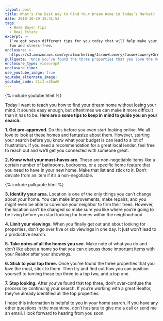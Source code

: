 ```yaml
---
layout: post
title: What’s the Best Way to Find Your Dream Home in Today’s Market?
date: 2018-10-29 19:41:53
tags:
  - Home Buyer Tips
  - Real Estate
excerpt: >-
  I’ve got seven different tips for you today that will help make your search
  fun and stress-free.
enclosure: >-
  https://s3.amazonaws.com/vyralmarketing/Jason+Lowery/Jason+Lowery+Group-+Whats+the+Best+Way+to+Find+Your+Dream+Home+in+Todays+Market%253F.mp4
pullquote: 'Once you’ve found the three properties that you love the most, stick to them.'
enclosure_type: video/mp4
enclosure_time:
use_youtube_image: true
youtube_alternate_image:
youtube_code: 51iI-xZ0wA0
---
```


{% include youtube.html %}

Today I want to teach you how to find your dream home without losing your mind. It sounds easy enough, but oftentimes we can make it more difficult than it has to be. **Here are a some tips to keep in mind to guide you on your search.**

**1. Get pre-approved.** Do this before you even start looking online. We all love to look at these homes and fantasize about them. However, starting your search before you know what your budget is can lead to a lot of frustration. If you need a recommendation for a great local lender, feel free to reach out and we’ll get you connected with someone great.

**2. Know what your must-haves are.** These are non-negotiable items like a certain number of bathrooms, bedrooms, or a specific home feature that you need to have in your new home. Make that list and stick to it. Don’t deviate from an item if it’s a non-negotiable.

{% include pullquote.html %}

**3. Identify your area.** Location is one of the only things you can’t change about your home. You can make improvements, make repairs, and you might even be able to convince your neighbor to trim their trees. However, the location can’t be changed so make sure you like where you’re going to be living before you start looking for homes within the neighborhood.

**4. Limit your viewings.** When you finally get out and about looking for properties, don’t go over five or six viewings in one day. It just won’t lead to a productive search.

**5. Take notes of all the homes you see.** Make note of what you do and don’t like about a home so that you can discuss those important items with your Realtor after your showings.

**6. Stick to your top three.** Once you’ve found the three properties that you love the most, stick to them. Then try and find out how you can position yourself to turning those top three to a top two, and a top one.

**7. Stop looking.** After you’ve found that top three, don’t over-confuse the process by continuing your search. If you’re working with a great Realtor, they’ve already identified all the top properties. 

I hope this information is helpful to you in your home search. If you have any other questions in the meantime, don’t hesitate to give me a call or send me an email. I look forward to hearing from you soon.